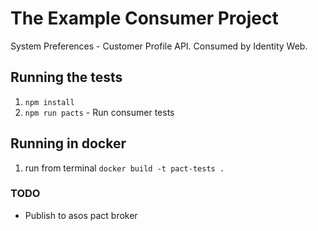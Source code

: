 # The Example Consumer Project

System Preferences - Customer Profile API. Consumed by Identity Web.

## Running the tests

1. `npm install`
2. `npm run pacts` - Run consumer tests

## Running in docker
1. run from terminal `docker build -t pact-tests .`

### TODO

- Publish to asos pact broker
